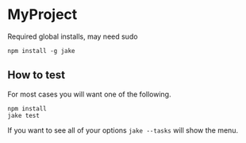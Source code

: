MyProject
=========


Required global installs, may need sudo  

	npm install -g jake  
	
How to test
------------
For most cases you will want one of the following.

	npm install
	jake test
	
If you want to see all of your options `jake --tasks` will show the menu.
